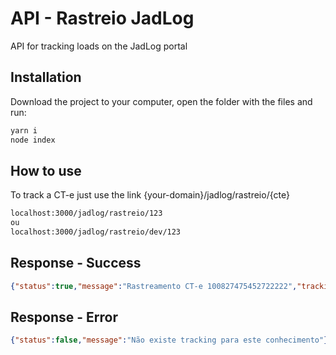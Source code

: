# API - Rastreio JadLog

API for tracking loads on the JadLog portal

## Installation

Download the project to your computer, open the folder with the files and run:

```bash
yarn i
node index
```

## How to use
To track a CT-e just use the link {your-domain}/jadlog/rastreio/{cte}
```bash
localhost:3000/jadlog/rastreio/123
ou
localhost:3000/jadlog/rastreio/dev/123
```

## Response - Success
```JSON
{"status":true,"message":"Rastreamento CT-e 100827475452722222","tracking":[{"documento":"","data":"05/11/2018","hora":"17:03","origem":"PA VITORIA 01","status":"EMISSAO","destino":"PA VITORIA 01"},{"documento":"10092740020714","data":"05/11/2018","hora":"17:06","origem":"PA VITORIA 01","status":"UNITIZADO","destino":"PA VITORIA 01"},{"documento":"27405111800056","data":"05/11/2018","hora":"17:08","origem":"PA VITORIA 01","status":"TRANSFERENCIA","destino":"TECA JAD SAO"},{"documento":"94606111800113","data":"06/11/2018","hora":"09:44","origem":"FL VITORIA","status":"TRANSFERENCIA","destino":"FL RIO DE JANEIRO"},{"documento":"00706111801695","data":"06/11/2018","hora":"23:33","origem":"FL RIO DE JANEIRO","status":"TRANSFERENCIA","destino":"TECA JAD SAO"},{"documento":"","data":"07/11/2018","hora":"13:01","origem":"TECA JAD SAO","status":"ENTRADA","destino":"TECA JAD SAO"}]}
```

## Response - Error
```JSON
{"status":false,"message":"Não existe tracking para este conhecimento"}
```
